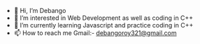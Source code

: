 - 👋 Hi, I’m Debango
- 👀 I’m interested in Web Development as well as coding in C++
- 🌱 I’m currently learning Javascript and practice coding in C++
- 📫 How to reach me Gmail:- debangoroy321@gmail.com

<!---
Debango-07/Debango-07 is a ✨ special ✨ repository because its `README.md` (this file) appears on your GitHub profile.
You can click the Preview link to take a look at your changes.
--->
